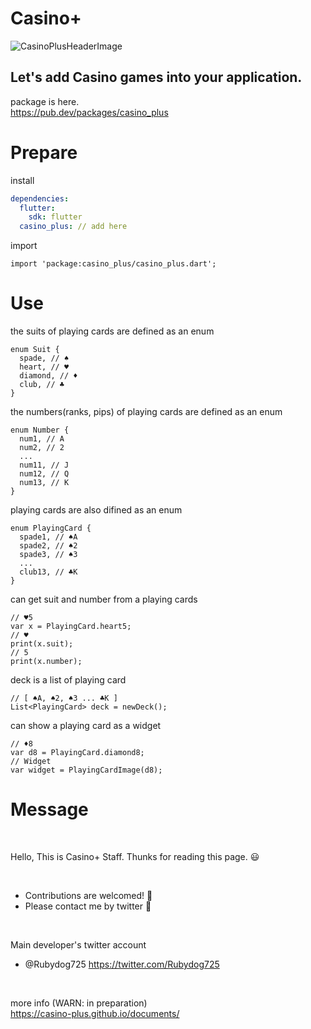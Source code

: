 # Casino+

![CasinoPlusHeaderImage](https://casino-plus.github.io/documents/static/assets/images/casino-plus-header.png)

## Let's add Casino games into your application.

package is here.  
https://pub.dev/packages/casino_plus

# Prepare

install

```pubspec.yaml
dependencies:
  flutter:
    sdk: flutter
  casino_plus: // add here
```

import

```
import 'package:casino_plus/casino_plus.dart';
```

# Use

the suits of playing cards are defined as an enum

```
enum Suit {
  spade, // ♠︎
  heart, // ♥
  diamond, // ♦
  club, // ♣
}
```

the numbers(ranks, pips) of playing cards are defined as an enum

```
enum Number {
  num1, // A
  num2, // 2
  ...
  num11, // J
  num12, // Q
  num13, // K
}
```

playing cards are also difined as an enum

```
enum PlayingCard {
  spade1, // ♠︎A
  spade2, // ♠︎2
  spade3, // ♠︎3
  ...
  club13, // ♣K
}
```

can get suit and number from a playing cards

```
// ♥5
var x = PlayingCard.heart5;
// ♥
print(x.suit);
// 5
print(x.number);
```

deck is a list of playing card

```
// [ ♠︎A, ♠︎2, ♠︎3 ... ♣K ]
List<PlayingCard> deck = newDeck();
```

can show a playing card as a widget

```
// ♦8
var d8 = PlayingCard.diamond8;
// Widget
var widget = PlayingCardImage(d8);
```

# Message

<br>

Hello, This is Casino+ Staff.
Thunks for reading this page. 😃

<br>

- Contributions are welcomed! 🎉
- Please contact me by twitter 🐥

<br>

Main developer's twitter account

- @Rubydog725
  https://twitter.com/Rubydog725

<br>

more info (WARN: in preparation)  
https://casino-plus.github.io/documents/
